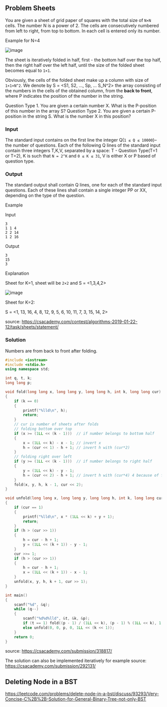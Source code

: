 ## Problem Sheets

You are given a sheet of grid paper of squares with the total size of `N×N` cells. The number N is a power of 2. 
The cells are consecutively numbered from left to right, from top to bottom. In each cell is entered only its number.

Example for N=4

![image](https://user-images.githubusercontent.com/19663316/117642388-d74f8d80-b1a4-11eb-8454-02a2ee7827e2.png)


The sheet is iteratively folded in half, first - the bottom half over the top half, 
then the right half over the left half, until the size of the folded sheet becomes equal to `1×1`.

Obviously, the cells of the folded sheet make up a column with size of `1×1×N^2`. We denote by S = <S1, S2, ..., Sp, ... S_N^2> the array consisting of the numbers in the cells of the obtained column, from the **back to front**, where P indicates the position of the number in the string.

Question Type 1. You are given a certain number X. What is the P-position of this number in the array S?
Question Type 2. You are given a certain P-position in the string S. What is the number X in this position?

### Input
The standard input contains on the first line the integer Q(`1 ≤ Q ≤ 10000`)– the number of questions. Each of the following Q lines of the standard input contain three integers T,K,V, separated by a space: T - Question Type(T=1 or T=2), K is such that `N = 2^K` and `0 ≤ K ≤ 31`, V is either X or P based of question type.

### Output
The standard output shall contain Q lines, one for each of the standard input questions. Each of these lines shall contain a single integer PP or XX, depending on the type of the question.

Example

Input
```
3
1 1 4
2 2 14
1 2 16
```

Output
```
3
15
3
```

Explanation

Sheet for K=1, sheet will be `2×2` and S = <1,3,4,2>

![image](https://user-images.githubusercontent.com/19663316/117644082-bee07280-b1a6-11eb-9d62-b17150deced8.png)

Sheet for K=2:

S = <1, 13, 16, 4, 8, 12, 9, 5, 6, 10, 11, 7, 3, 15, 14, 2>

source: https://csacademy.com/contest/algorithms-2019-01-22-12/task/sheets/statement/

### Solution

Numbers are from back to front after folding.

```cpp
#include <iostream>
#include <stdio.h>
using namespace std;

int q, t, k;
long long p;

void fold(long long x, long long y, long long h, int k, long long cur)
{
    if (k == 0)
    {
        printf("%lld\n", h);
        return;
    }
    // cur is number of sheets after folds
    // folding bottom over top
    if (x >= (1LL << (k - 1)))  // if number belongs to bottom half
    {
        x = (1LL << k) - x - 1; // invert x
        h = (cur << 1) - h + 1; // invert h with (cur*2)
    }
    // folding right over left
    if (y >= (1LL << (k - 1)))  // if number belongs to right half
    {
        y = (1LL << k) - y - 1;
        h = (cur << 2) - h + 1; // invert h with (cur*4) 4 because of folded with x then y
    }
    fold(x, y, h, k - 1, cur << 2);
}

void unfold(long long x, long long y, long long h, int k, long long cur)
{
    if (cur == 1)
    {
        printf("%lld\n", x * (1LL << k) + y + 1);
        return;
    }
    if (h > (cur >> 1))
    {
        h = cur - h + 1;
        y = (1LL << (k + 1)) - y - 1;
    }
    cur >>= 1;
    if (h > (cur >> 1))
    {
        h = cur - h + 1;
        x = (1LL << (k + 1)) - x - 1;
    }
    unfold(x, y, h, k + 1, cur >> 1);
}

int main()
{
    scanf("%d", &q);
    while (q--)
    {
        scanf("%d%d%lld", &t, &k, &p);
        if (t == 1) fold((p - 1) / (1LL << k), (p - 1) % (1LL << k), 1, k, 1);
        else unfold(0, 0, p, 0, 1LL << (k << 1));
    }
	return 0;
}

```
source: https://csacademy.com/submission/318817/

The solution can also be implemented iteratively for example source: https://csacademy.com/submission/292131/


## Deleting Node in a BST

https://leetcode.com/problems/delete-node-in-a-bst/discuss/93293/Very-Concise-C%2B%2B-Solution-for-General-Binary-Tree-not-only-BST

